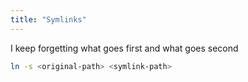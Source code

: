 ```yaml
---
title: "Symlinks"
---
```

I keep forgetting what goes first and what goes second

```bash
ln -s <original-path> <symlink-path>
```
